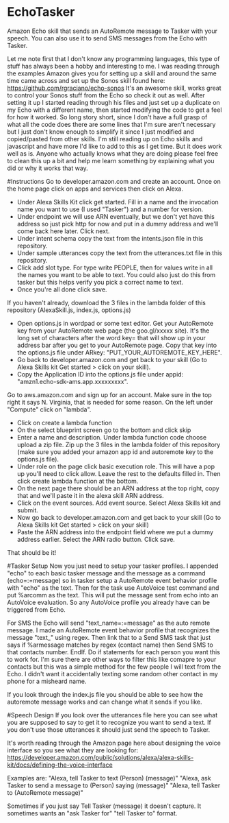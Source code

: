 # EchoTasker
Amazon Echo skill that sends an AutoRemote message to Tasker with your speech. You can also use it to send SMS messages from the Echo with Tasker.

Let me note first that I don't know any programming languages, this type of stuff has always been a hobby and interesting to me. I was reading through the examples Amazon gives you for setting up a skill and around the same time came across and set up the Sonos skill found here: https://github.com/rgraciano/echo-sonos
It's an awesome skill, works great to control your Sonos stuff from the Echo so check it out as well. After setting it up I started reading through his files and just set up a duplicate on my Echo with a different name, then started modifying the code to get a feel for how it worked. So long story short, since I don't have a full grasp of what all the code does there are some lines that I'm sure aren't necessary but I just don't know enough to simplify it since I just modified and copied/pasted from other skills. I'm still reading up on Echo skills and javascript and have more I'd like to add to this as I get time. But it does work well as is. Anyone who actually knows what they are doing please feel free to clean this up a bit and help me learn something by explaining what you did or why it works that way.

#Instructions 
Go to developer.amazon.com and create an account.  Once on the home page click on apps and services then click on Alexa.
- Under Alexa Skills Kit click get started. Fill in a name and the invocation name you want to use (I used "Tasker") and a number for version.
- Under endpoint we will use ARN eventually, but we don't yet have this address so just pick http for now and put in a dummy address and we'll come back here later. Click next.
- Under intent schema copy the text from the intents.json file in this repository.
- Under sample utterances copy the text from the utterances.txt file in this repository.
- Click add slot type. For type write PEOPLE, then for values write in all the names you want to be able to text. You could also just do this from tasker but this helps verify you pick a correct name to text.
- Once you're all done click save.

If you haven't already, download the 3 files in the lambda folder of this repository (AlexaSkill.js, index.js, options.js)
- Open options.js in wordpad or some text editor. Get your AutoRemote key from your AutoRemote web page (the goo.gl/xxxxx site). It's the long set of characters after the word key= that will show up in your address bar after you get to your AutoRemote page. Copy that key into the options.js file under ARkey: "PUT_YOUR_AUTOREMOTE_KEY_HERE".
- Go back to developer.amazon.com and get back to your skill (Go to Alexa Skills kit Get started > click on your skill).
- Copy the Application ID into the options.js file under appid: "amzn1.echo-sdk-ams.app.xxxxxxxxx".

Go to aws.amazon.com and sign up for an account. Make sure in the top right it says N. Virginia, that is needed for some reason. On the left under "Compute" click on "lambda".
- Click on create a lambda function
- On the select blueprint screen go to the bottom and click skip
- Enter a name and description. Under lambda function code choose upload a zip file. Zip up the 3 files in the lambda folder of this repository (make sure you added your amazon app id and autoremote key to the options.js file).
- Under role on the page click basic execution role. This will have a pop up you'll need to click allow. Leave the rest to the defaults filled in. Then click create lambda function at the bottom.
- On the next page there should be an ARN address at the top right, copy that and we'll paste it in the alexa skill ARN address.
- Click on the event sources. Add event source. Select Alexa Skills kit and submit.
- Now go back to developer.amazon.com and get back to your skill (Go to Alexa Skills kit Get started > click on your skill)
- Paste the ARN address into the endpoint field where we put a dummy address earlier. Select the ARN radio button. Click save.

That should be it!

#Tasker Setup
Now you just need to setup your tasker profiles. I appended "echo" to each basic tasker message and the message as a command (echo=:=message) so in tasker setup a AutoRemote event behavior profile with "echo" as the text. Then for the task use AutoVoice test command and put %arcomm as the text. This will put the message sent from echo into an AutoVoice evaluation. So any AutoVoice profile you already have can be triggered from Echo.

For SMS the Echo will send "text_name=:=message" as the auto remote message. I made an AutoRemote event behavior profile that recognizes the message "text_" using regex. Then link that to a Send SMS task that just says if %armessage matches by regex (contact name) then Send SMS to that contacts number. EndIf. Do if statements for each person you want this to work for. I'm sure there are other ways to filter this like comapre to your contacts but this was a simple method for the few people I will text from the Echo. I didn't want it accidentally texting some random other contact in my phone for a misheard name.

If you look through the index.js file you should be able to see how the autoremote message works and can change what it sends if you like.

#Speech Design
If you look over the utterances file here you can see what you are supposed to say to get it to recognize you want to send a text. If you don't use those utterances it should just send the speech to Tasker.

It's worth reading through the Amazon page here about designing the voice interface so you see what they are looking for:
https://developer.amazon.com/public/solutions/alexa/alexa-skills-kit/docs/defining-the-voice-interface

Examples are: "Alexa, tell Tasker to text (Person) (message)"
"Alexa, ask Tasker to send a message to (Person) saying (message)"
"Alexa, tell Tasker to (AutoRemote message)"

Sometimes if you just say Tell Tasker (message) it doesn't capture. It sometimes wants an "ask Tasker for" "tell Tasker to" format.
